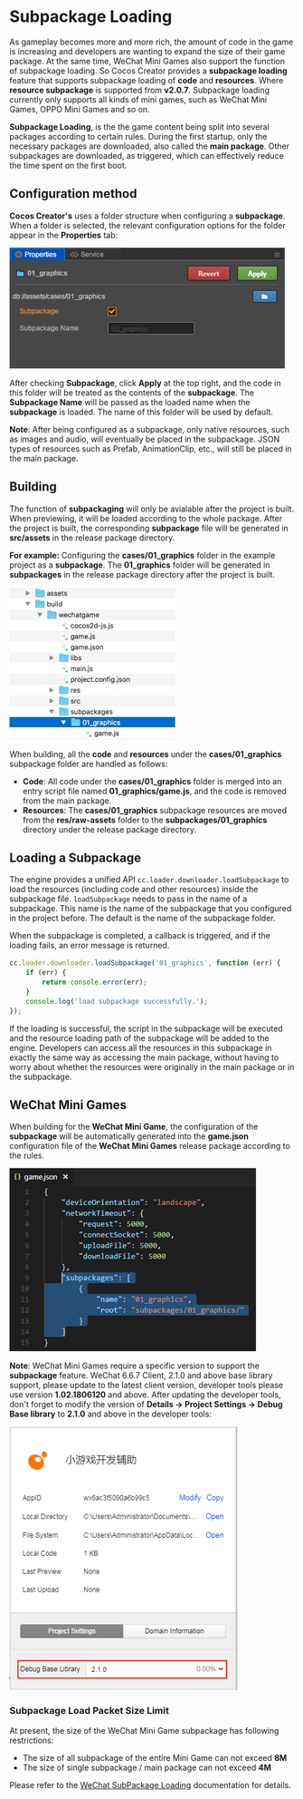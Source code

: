# Subpackage Loading

As gameplay becomes more and more rich, the amount of code in the game is increasing and developers are wanting to expand the size of their game package. At the same time, WeChat Mini Games also support the function of subpackage loading. So Cocos Creator provides a **subpackage loading** feature that supports subpackage loading of **code** and **resources**. Where **resource subpackage** is supported from **v2.0.7**. Subpackage loading currently only supports all kinds of mini games, such as WeChat Mini Games, OPPO Mini Games and so on.

**Subpackage Loading**, is the the game content being split into several packages according to certain rules. During the first startup, only the necessary packages are downloaded, also called the **main package**. Other subpackages are downloaded, as triggered, which can effectively reduce the time spent on the first boot.

## Configuration method

__Cocos Creator's__ uses a folder structure when configuring a **subpackage**. When a folder is selected, the relevant configuration options for the folder appear in the **Properties** tab:

![subpackage](./subpackage/subpackage.png)

After checking **Subpackage**, click __Apply__ at the top right, and the code in this folder will be treated as the contents of the __subpackage__. The **Subpackage Name** will be passed as the loaded name when the __subpackage__ is loaded. The name of this folder will be used by default.

**Note**: After being configured as a subpackage, only native resources, such as images and audio, will eventually be placed in the subpackage. JSON types of resources such as Prefab, AnimationClip, etc., will still be placed in the main package.

## Building

The function of **subpackaging** will only be avialable after the project is built. When previewing, it will be loaded according to the whole package. After the project is built, the corresponding **subpackage** file will be generated in **src/assets** in the release package directory.

**For example:** Configuring the **cases/01_graphics** folder in the example project as a **subpackage**. The **01_graphics** folder will be generated in **subpackages** in the release package directory after the project is built.

![package](./subpackage/package.png)

When building, all the **code** and **resources** under the **cases/01_graphics** subpackage folder are handled as follows:

  - **Code**: All code under the **cases/01_graphics** folder is merged into an entry script file named **01_graphics/game.js**, and the code is removed from the main package.
  - **Resources**: The **cases/01_graphics** subpackage resources are moved from the **res/raw-assets** folder to the **subpackages/01_graphics** directory under the release package directory.

## Loading a Subpackage

The engine provides a unified API `cc.loader.downloader.loadSubpackage` to load the resources (including code and other resources) inside the subpackage file. `loadSubpackage` needs to pass in the name of a subpackage. This name is the name of the subpackage that you configured in the project before. The default is the name of the subpackage folder.

When the subpackage is completed, a callback is triggered, and if the loading fails, an error message is returned.

```javascript
cc.loader.downloader.loadSubpackage('01_graphics', function (err) {
    if (err) {
        return console.error(err);
    }
    console.log('load subpackage successfully.');
});
```

If the loading is successful, the script in the subpackage will be executed and the resource loading path of the subpackage will be added to the engine. Developers can access all the resources in this subpackage in exactly the same way as accessing the main package, without having to worry about whether the resources were originally in the main package or in the subpackage.

## WeChat Mini Games

When building for the **WeChat Mini Game**, the configuration of the **subpackage** will be automatically generated into the **game.json** configuration file of the **WeChat Mini Games** release package according to the rules.

![profile](./subpackage/profile.png)

**Note**: WeChat Mini Games require a specific version to support the **subpackage** feature. WeChat 6.6.7 Client, 2.1.0 and above base library support, please update to the latest client version, developer tools please use version **1.02.1806120** and above. After updating the developer tools, don't forget to modify the version of __Details -> Project Settings -> Debug Base library__ to __2.1.0__ and above in the developer tools:

![subpackage2](./subpackage/subpackage2.png)

### Subpackage Load Packet Size Limit

At present, the size of the WeChat Mini Game subpackage has following restrictions:

- The size of all subpackage of the entire Mini Game can not exceed **8M**
- The size of single subpackage / main package can not exceed **4M**

Please refer to the [WeChat SubPackage Loading](https://developers.weixin.qq.com/minigame/en/dev/tutorial/base/subpackages.html?t=19010711) documentation for details.
